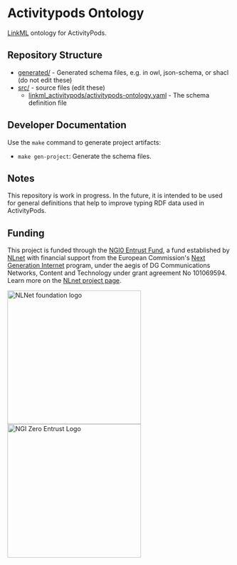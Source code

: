 # Activitypods Ontology

[LinkML](https://linkml.io/) ontology for ActivityPods.

## Repository Structure

- [generated/](generated/) - Generated schema files, e.g. in owl, json-schema, or shacl (do not edit these)
- [src/](src/) - source files (edit these)
  - [linkml_activitypods/activitypods-ontology.yaml](src/linkml_activitypods/activitypods-ontology.yaml) - The schema definition file

## Developer Documentation

Use the `make` command to generate project artifacts:

- `make gen-project`: Generate the schema files.

## Notes

This repository is work in progress. In the future, it is intended to be used for general definitions that help to improve typing RDF data used in ActivityPods.

## Funding

This project is funded through the [NGI0 Entrust Fund](https://nlnet.nl/entrust), a fund
established by [NLnet](https://nlnet.nl) with financial support from the European Commission's
[Next Generation Internet](https://ngi.eu) program, under the aegis of DG Communications Networks,
Content and Technology under grant agreement No 101069594. Learn more on the [NLnet project page](https://nlnet.nl/project/ActivityPods).

[<img src="https://nlnet.nl/logo/banner.png" alt="NLNet foundation logo" width="300" />](https://nlnet.nl/)
[<img src="https://nlnet.nl/image/logos/NGI0Entrust_tag.svg" alt="NGI Zero Entrust Logo" width="300" />](https://nlnet.nl/)
